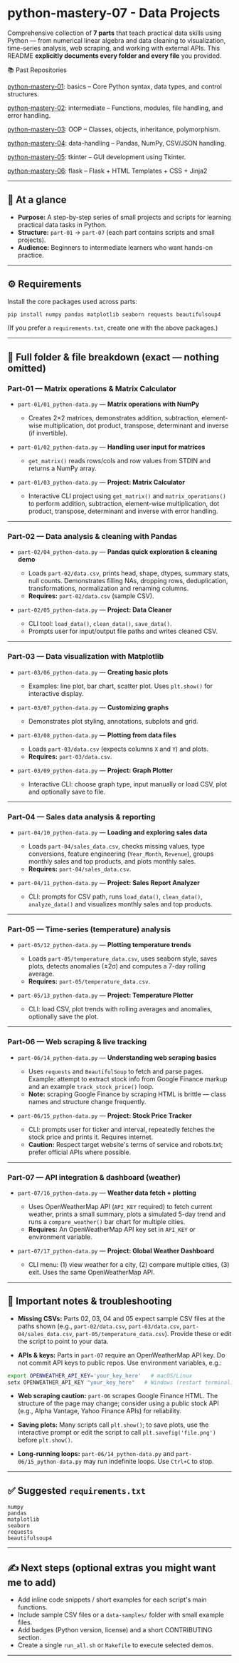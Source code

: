 # python-mastery-07 - Data Projects

Comprehensive collection of **7 parts** that teach practical data skills using Python — from numerical linear algebra and data cleaning to visualization, time-series analysis, web scraping, and working with external APIs. This README **explicitly documents every folder and every file** you provided.

📚 Past Repositories

[python-mastery-01](https://github.com/Gauri2882/python-mastery-01): basics – Core Python syntax, data types, and control structures.

[python-mastery-02](https://github.com/Gauri2882/python-mastery-02): intermediate – Functions, modules, file handling, and error handling.

[python-mastery-03](https://github.com/Gauri2882/python-mastery-03): OOP – Classes, objects, inheritance, polymorphism.

[python-mastery-04](https://github.com/Gauri2882/python-mastery-04): data-handling – Pandas, NumPy, CSV/JSON handling.

[python-mastery-05](https://github.com/Gauri2882/python-mastery-05): tkinter – GUI development using Tkinter.

[python-mastery-06](https://github.com/Gauri2882/python-mastery-06): flask – Flask + HTML Templates + CSS + Jinja2

---

## 🚀 At a glance

* **Purpose:** A step-by-step series of small projects and scripts for learning practical data tasks in Python.
* **Structure:** `part-01` → `part-07` (each part contains scripts and small projects).
* **Audience:** Beginners to intermediate learners who want hands-on practice.

---

## ⚙️ Requirements

Install the core packages used across parts:

```bash
pip install numpy pandas matplotlib seaborn requests beautifulsoup4
```

(If you prefer a `requirements.txt`, create one with the above packages.)

---

## 📂 Full folder & file breakdown (exact — nothing omitted)

### **Part-01** — Matrix operations & Matrix Calculator

* `part-01/01_python-data.py` — **Matrix operations with NumPy**

  * Creates 2×2 matrices, demonstrates addition, subtraction, element-wise multiplication, dot product, transpose, determinant and inverse (if invertible).

* `part-01/02_python-data.py` — **Handling user input for matrices**

  * `get_matrix()` reads rows/cols and row values from STDIN and returns a NumPy array.

* `part-01/03_python-data.py` — **Project: Matrix Calculator**

  * Interactive CLI project using `get_matrix()` and `matrix_operations()` to perform addition, subtraction, element-wise multiplication, dot product, transpose, determinant and inverse with error handling.

---

### **Part-02** — Data analysis & cleaning with Pandas

* `part-02/04_python-data.py` — **Pandas quick exploration & cleaning demo**

  * Loads `part-02/data.csv`, prints head, shape, dtypes, summary stats, null counts. Demonstrates filling NAs, dropping rows, deduplication, transformations, normalization and renaming columns.
  * **Requires:** `part-02/data.csv` (sample CSV).

* `part-02/05_python-data.py` — **Project: Data Cleaner**

  * CLI tool: `load_data()`, `clean_data()`, `save_data()`.
  * Prompts user for input/output file paths and writes cleaned CSV.

---

### **Part-03** — Data visualization with Matplotlib

* `part-03/06_python-data.py` — **Creating basic plots**

  * Examples: line plot, bar chart, scatter plot. Uses `plt.show()` for interactive display.

* `part-03/07_python-data.py` — **Customizing graphs**

  * Demonstrates plot styling, annotations, subplots and grid.

* `part-03/08_python-data.py` — **Plotting from data files**

  * Loads `part-03/data.csv` (expects columns `X` and `Y`) and plots.
  * **Requires:** `part-03/data.csv`.

* `part-03/09_python-data.py` — **Project: Graph Plotter**

  * Interactive CLI: choose graph type, input manually or load CSV, plot and optionally save to file.

---

### **Part-04** — Sales data analysis & reporting

* `part-04/10_python-data.py` — **Loading and exploring sales data**

  * Loads `part-04/sales_data.csv`, checks missing values, type conversions, feature engineering (`Year_Month`, `Revenue`), groups monthly sales and top products, and plots monthly sales.
  * **Requires:** `part-04/sales_data.csv`.

* `part-04/11_python-data.py` — **Project: Sales Report Analyzer**

  * CLI: prompts for CSV path, runs `load_data()`, `clean_data()`, `analyze_data()` and visualizes monthly sales and top products.

---

### **Part-05** — Time-series (temperature) analysis

* `part-05/12_python-data.py` — **Plotting temperature trends**

  * Loads `part-05/temperature_data.csv`, uses seaborn style, saves plots, detects anomalies (±2σ) and computes a 7-day rolling average.
  * **Requires:** `part-05/temperature_data.csv`.

* `part-05/13_python-data.py` — **Project: Temperature Plotter**

  * CLI: load CSV, plot trends with rolling averages and anomalies, optionally save the plot.

---

### **Part-06** — Web scraping & live tracking

* `part-06/14_python-data.py` — **Understanding web scraping basics**

  * Uses `requests` and `BeautifulSoup` to fetch and parse pages. Example: attempt to extract stock info from Google Finance markup and an example `track_stock_price()` loop.
  * **Note:** scraping Google Finance by scraping HTML is brittle — class names and structure change frequently.

* `part-06/15_python-data.py` — **Project: Stock Price Tracker**

  * CLI: prompts user for ticker and interval, repeatedly fetches the stock price and prints it. Requires internet.
  * **Caution:** Respect target website's terms of service and robots.txt; prefer official APIs where possible.

---

### **Part-07** — API integration & dashboard (weather)

* `part-07/16_python-data.py` — **Weather data fetch + plotting**

  * Uses OpenWeatherMap API (`API_KEY` required) to fetch current weather, prints a small summary, plots a simulated 5-day trend and runs a `compare_weather()` bar chart for multiple cities.
  * **Requires:** An OpenWeatherMap API key set in `API_KEY` or environment variable.

* `part-07/17_python-data.py` — **Project: Global Weather Dashboard**

  * CLI menu: (1) view weather for a city, (2) compare multiple cities, (3) exit. Uses the same OpenWeatherMap API.

---

## 🔎 Important notes & troubleshooting

* **Missing CSVs:** Parts 02, 03, 04 and 05 expect sample CSV files at the paths shown (e.g., `part-02/data.csv`, `part-03/data.csv`, `part-04/sales_data.csv`, `part-05/temperature_data.csv`). Provide these or edit the script to point to your data.

* **APIs & keys:** Parts in `part-07` require an OpenWeatherMap API key. Do not commit API keys to public repos. Use environment variables, e.g.:

```bash
export OPENWEATHER_API_KEY='your_key_here'   # macOS/Linux
setx OPENWEATHER_API_KEY "your_key_here"   # Windows (restart terminal)
```

* **Web scraping caution:** `part-06` scrapes Google Finance HTML. The structure of the page may change; consider using a public stock API (e.g., Alpha Vantage, Yahoo Finance APIs) for reliability.

* **Saving plots:** Many scripts call `plt.show()`; to save plots, use the interactive prompt or edit the script to call `plt.savefig('file.png')` before `plt.show()`.

* **Long-running loops:** `part-06/14_python-data.py` and `part-06/15_python-data.py` may run indefinite loops. Use `Ctrl+C` to stop.

---

## ✅ Suggested `requirements.txt`

```
numpy
pandas
matplotlib
seaborn
requests
beautifulsoup4
```

---

## ✍️ Next steps (optional extras you might want me to add)

* Add inline code snippets / short examples for each script's main functions.
* Include sample CSV files or a `data-samples/` folder with small example files.
* Add badges (Python version, license) and a short CONTRIBUTING section.
* Create a single `run_all.sh` or `Makefile` to execute selected demos.

---
